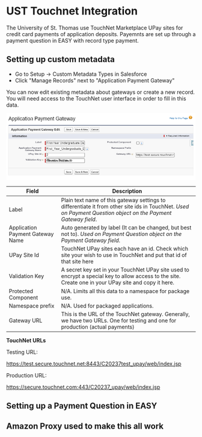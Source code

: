 # UST Touchnet Integration

The University of St. Thomas use TouchNet Marketplace UPay sites for credit card payments of application deposits. Payemnts
are set up through a payment question in EASY with record type payment.

## Setting up custom metadata
- Go to Setup -> Custom Metadata Types in Salesforce
- Click "Manage Records" next to "Application Payment Gateway"

You can now edit existing metadata about gateways or create a new record. You will need access to the TouchNet user interface in order to fill in this data.

![Image of Application Payment Gateway Custom Metadata interface](images/Payment-Gateway-Custom-Metadata.png)


| Field                            | Description                                                                                                                                                   |
|----------------------------------|---------------------------------------------------------------------------------------------------------------------------------------------------------------|
 | Label                            | Plain text name of this gateway settings to differentiate it from other site ids in TouchNet. *Used on Payment Question object on the Payment Gateway field*. |
 | Application Payment Gateway Name | Auto generated by label (It can be changed, but best not to). *Used on Payment Question object on the Payment Gateway field*.                                 |
 | UPay Site Id                     | TouchNet UPay sites each have an id. Check which site your wish to use in TouchNet and put that id of that site here                                          |
 | Validation Key                   | A secret key set in your TouchNet UPay site used to encrypt a special key to allow access to the site. Create one in your UPay site and copy it here.         |
 | Protected Component              | N/A. Limits all this data to a namespace for package use.                                                                                                     |
 | Namespace prefix                 | N/A. Used for packaged applications.                                                                                                                          |
 | Gateway URL                      | This is the URL of the TouchNet gateway. Generally, we have two URLs. One for testing and one for production (actual payments)                                |

**TouchNet URLs**

Testing URL:

https://test.secure.touchnet.net:8443/C20237test_upay/web/index.jsp

Production URL:

https://secure.touchnet.com:443/C20237_upay/web/index.jsp

## Setting up a Payment Question in EASY

## Amazon Proxy used to make this all work

